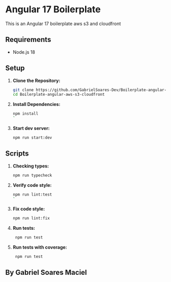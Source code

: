 # Angular 17 Boilerplate

This is an Angular 17 boilerplate  aws s3 and cloudfront

## Requirements

- Node.js 18

## Setup

1. **Clone the Repository:**

    ```bash
    git clone https://github.com/GabrielSoares-Dev/Boilerplate-angular-aws-s3-cloudfront.git
    cd Boilerplate-angular-aws-s3-cloudfront
    ```

2. **Install Dependencies:**

    ```bash
    npm install
    `

3. **Start dev server:**

    ```bash
    npm run start:dev
    ```

    
## Scripts

1. **Checking types:**

    ```bash
   npm run typecheck
    ```

2. **Verify code style:**

    ```bash
    npm run lint:test
    `

3. **Fix code style:**

    ```bash
    npm run lint:fix
    ```

4. **Run tests:**

    ```bash
     npm run test
    ```
5. **Run tests with coverage:**

    ```bash
     npm run test
    ```
## By Gabriel Soares Maciel
